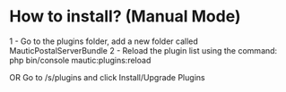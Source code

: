 # How to install? (Manual Mode)

1 - Go to the plugins folder, add a new folder called MauticPostalServerBundle
2 - Reload the plugin list using the command:
php bin/console mautic:plugins:reload

OR Go to /s/plugins and click Install/Upgrade Plugins